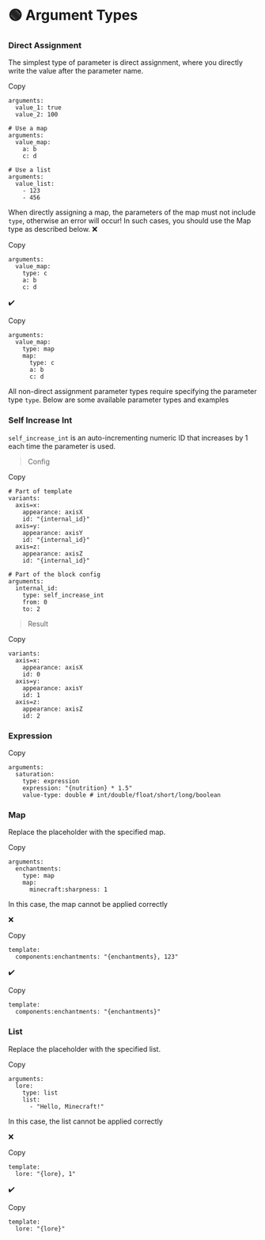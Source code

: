 # 🟢 Argument Types

### Direct Assignment <a href="#direct-assignment" id="direct-assignment"></a>

The simplest type of parameter is direct assignment, where you directly write the value after the parameter name.

Copy

```
arguments:
  value_1: true
  value_2: 100

# Use a map
arguments:
  value_map:
    a: b
    c: d

# Use a list
arguments:
  value_list:
    - 123
    - 456
```

When directly assigning a map, the parameters of the map must not include `type`, otherwise an error will occur! In such cases, you should use the Map type as described below. ❌️

Copy

```
arguments:
  value_map:
    type: c
    a: b
    c: d
```

✔️

Copy

```
arguments:
  value_map:
    type: map
    map:
      type: c
      a: b
      c: d
```

All non-direct assignment parameter types require specifying the parameter type `type`. Below are some available parameter types and examples

### Self Increase Int <a href="#self-increase-int" id="self-increase-int"></a>

`self_increase_int` is an auto-incrementing numeric ID that increases by 1 each time the parameter is used.

> Config

Copy

```
# Part of template
variants:
  axis=x:
    appearance: axisX
    id: "{internal_id}"
  axis=y:
    appearance: axisY
    id: "{internal_id}"
  axis=z:
    appearance: axisZ
    id: "{internal_id}"

# Part of the block config
arguments:
  internal_id:
    type: self_increase_int
    from: 0
    to: 2
```

> Result

Copy

```
variants:
  axis=x:
    appearance: axisX
    id: 0
  axis=y:
    appearance: axisY
    id: 1
  axis=z:
    appearance: axisZ
    id: 2
```

### Expression <a href="#expression" id="expression"></a>

Copy

```
arguments:
  saturation:
    type: expression
    expression: "{nutrition} * 1.5"
    value-type: double # int/double/float/short/long/boolean
```

### Map <a href="#map" id="map"></a>

Replace the placeholder with the specified map.

Copy

```
arguments:
  enchantments:
    type: map
    map:
      minecraft:sharpness: 1
```

In this case, the map cannot be applied correctly

❌️

Copy

```
template:
  components:enchantments: "{enchantments}, 123"
```

✔️

Copy

```
template:
  components:enchantments: "{enchantments}"
```

### List <a href="#list" id="list"></a>

Replace the placeholder with the specified list.

Copy

```
arguments:
  lore:
    type: list
    list:
      - "Hello, Minecraft!"
```

In this case, the list cannot be applied correctly

❌️

Copy

```
template:
  lore: "{lore}, 1"
```

✔️

Copy

```
template:
  lore: "{lore}"
```
